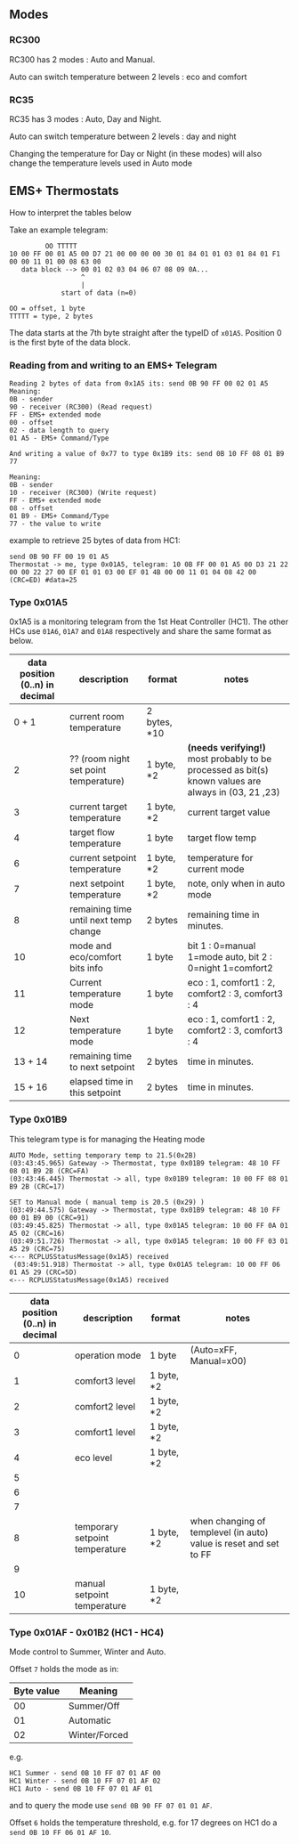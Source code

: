 ## Modes

### RC300

RC300 has 2 modes : Auto and Manual.

Auto can switch temperature between 2 levels : eco and comfort

### RC35

RC35 has 3 modes : Auto, Day and Night.

Auto can switch temperature between 2 levels : day and night

Changing the temperature for Day or Night (in these modes) will also change the temperature levels used in Auto mode

## EMS+ Thermostats

How to interpret the tables below

Take an example telegram:

```
         OO TTTTT
10 00 FF 00 01 A5 00 D7 21 00 00 00 00 30 01 84 01 01 03 01 84 01 F1 00 00 11 01 00 08 63 00
   data block --> 00 01 02 03 04 06 07 08 09 0A...
                  ^
                  |
             start of data (n=0)

OO = offset, 1 byte
TTTTT = type, 2 bytes
```

The data starts at the 7th byte straight after the typeID of `x01A5`. Position 0 is the first byte of the data block.

### Reading from and writing to an EMS+ Telegram

```
Reading 2 bytes of data from 0x1A5 its: send 0B 90 FF 00 02 01 A5
Meaning:
0B - sender
90 - receiver (RC300) (Read request)
FF - EMS+ extended mode
00 - offset
02 - data length to query
01 A5 - EMS+ Command/Type

And writing a value of 0x77 to type 0x1B9 its: send 0B 10 FF 08 01 B9 77

Meaning:
0B - sender
10 - receiver (RC300) (Write request)
FF - EMS+ extended mode
08 - offset
01 B9 - EMS+ Command/Type
77 - the value to write
```

example to retrieve 25 bytes of data from HC1:

```
send 0B 90 FF 00 19 01 A5
Thermostat -> me, type 0x01A5, telegram: 10 0B FF 00 01 A5 00 D3 21 22 00 00 22 27 00 EF 01 01 03 00 EF 01 4B 00 00 11 01 04 08 42 00 (CRC=ED) #data=25
```

### Type 0x01A5

0x1A5 is a monitoring telegram from the 1st Heat Controller (HC1). The other HCs use `01A6`, `01A7` and `01A8` respectively and share the same format as below.

| data position (0..n) in decimal | description                           | format        | notes                                                                                                  |
| ------------------------------- | ------------------------------------- | ------------- | ------------------------------------------------------------------------------------------------------ |
| 0 + 1                           | current room temperature              | 2 bytes, \*10 |
| 2                               | ?? (room night set point temperature) | 1 byte, \*2   | **(needs verifying!)** most probably to be processed as bit(s) known values are always in (03, 21 ,23) |
| 3                               | current target temperature            | 1 byte, \*2   | current target value                                                                                   |
| 4                               | target flow temperature               | 1 byte        | target flow temp                                                                                       |
| 6                               | current setpoint temperature          | 1 byte, \*2   | temperature for current mode                                                                           |
| 7                               | next setpoint temperature             | 1 byte, \*2   | note, only when in auto mode                                                                           |
| 8                               | remaining time until next temp change | 2 bytes       | remaining time in minutes.                                                                             |
| 10                              | mode and eco/comfort bits info        | 1 byte        | bit 1 : 0=manual 1=mode auto, bit 2 : 0=night 1=comfort2                                               |
| 11                              | Current temperature mode              | 1 byte        | eco : 1, comfort1 : 2, comfort2 : 3, comfort3 : 4                                                      |
| 12                              | Next temperature mode                 | 1 byte        | eco : 1, comfort1 : 2, comfort2 : 3, comfort3 : 4                                                      |
| 13 + 14                         | remaining time to next setpoint       | 2 bytes       | time in minutes.                                                                                       |
| 15 + 16                         | elapsed time in this setpoint         | 2 bytes       | time in minutes.                                                                                       |

### Type 0x01B9

This telegram type is for managing the Heating mode

```
AUTO Mode, setting temporary temp to 21.5(0x2B)
(03:43:45.965) Gateway -> Thermostat, type 0x01B9 telegram: 48 10 FF 08 01 B9 2B (CRC=FA)
(03:43:46.445) Thermostat -> all, type 0x01B9 telegram: 10 00 FF 08 01 B9 2B (CRC=17)

SET to Manual mode ( manual temp is 20.5 (0x29) )
(03:49:44.575) Gateway -> Thermostat, type 0x01B9 telegram: 48 10 FF 00 01 B9 00 (CRC=91)
(03:49:45.825) Thermostat -> all, type 0x01A5 telegram: 10 00 FF 0A 01 A5 02 (CRC=16)
(03:49:51.726) Thermostat -> all, type 0x01A5 telegram: 10 00 FF 03 01 A5 29 (CRC=75)
<--- RCPLUSStatusMessage(0x1A5) received
 (03:49:51.918) Thermostat -> all, type 0x01A5 telegram: 10 00 FF 06 01 A5 29 (CRC=5D)
<--- RCPLUSStatusMessage(0x1A5) received

```

| data position (0..n) in decimal | description                    | format      | notes                                                             |
| ------------------------------- | ------------------------------ | ----------- | ----------------------------------------------------------------- |
| 0                               | operation mode                 | 1 byte      | (Auto=xFF, Manual=x00)                                            |
| 1                               | comfort3 level                 | 1 byte, \*2 |                                                                   |
| 2                               | comfort2 level                 | 1 byte, \*2 |                                                                   |
| 3                               | comfort1 level                 | 1 byte, \*2 |                                                                   |
| 4                               | eco level                      | 1 byte, \*2 |                                                                   |
| 5                               |                                |             |                                                                   |
| 6                               |                                |             |                                                                   |
| 7                               |                                |             |                                                                   |
| 8                               | temporary setpoint temperature | 1 byte, \*2 | when changing of templevel (in auto) value is reset and set to FF |
| 9                               |                                |             |                                                                   |
| 10                              | manual setpoint temperature    | 1 byte, \*2 |                                                                   |

### Type 0x01AF - 0x01B2 (HC1 - HC4)

Mode control to Summer, Winter and Auto.

Offset `7` holds the mode as in:

| Byte value | Meaning       |
| ---------- | ------------- |
| 00         | Summer/Off    |
| 01         | Automatic     |
| 02         | Winter/Forced |

e.g.

```
HC1 Summer - send 0B 10 FF 07 01 AF 00
HC1 Winter - send 0B 10 FF 07 01 AF 02
HC1 Auto - send 0B 10 FF 07 01 AF 01
```

and to query the mode use `send 0B 90 FF 07 01 01 AF`.

Offset `6` holds the temperature threshold, e.g. for 17 degrees on HC1 do a `send 0B 10 FF 06 01 AF 10`.
